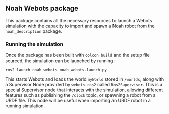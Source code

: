 ## Noah Webots package

This package contains all the necessary resources to launch a Webots simulation with the capacity to import and spawn a Noah robot from the `noah_description` package.

### Running the simulation

Once the package has been built with `colcon build` and the setup file sourced, the simulation can be launched by running:

`ros2 launch noah_webots noah_webots.launch.py`

This starts Webots and loads the world `myWorld` stored in `/worlds`, along with a Supervisor Node provided by `webots_ros2` called `Ros2Supervisor`. This is a special Supervisor node that interacts with the simulation, allowing different features such as publishing the `/clock` topic, or spawning a robot from a URDF file. This node will be useful when importing an URDF robot in a running simulation. 
